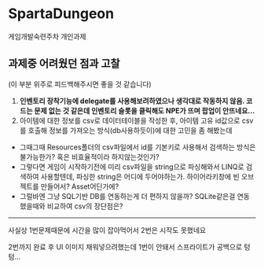 # SpartaDungeon
 게임개발숙련주차 개인과제


## 과제중 어려웠던 점과 고찰

(이 부분 위주로 피드백해주시면 좋을 것 같습니다)

1. **인벤토리 장착기능에 delegate를 사용해보려하였으나 생각대로 작동하지 않음. 코드는 문제 없는 것 같은데 인벤토리 슬롯을 클릭해도 NPE가 뜨며 팝업이 안뜨네요...**  
2. 아이템에 대한 정보를 csv로 데이터테이블을 작성한 후, 아이템 고유 id값으로 csv를 호출해 정보를 가져오는 방식(db사용하듯이)에 대한 고민을 좀 해봤는데  
- 그때그때 Resources폴더의 csv파일에서 id를 기본키로 사용해서 검색하는 방식은 불가능한가? 혹은 비효율적이라 하지않는것인가?  
- 그렇다면 게임이 시작하기전에 미리 csv파일을 string으로 파싱해와서 LINQ로 검색하여 사용할텐데, 파싱한 string은 어디에 두어야하는가. 하이어라키창에 빈 오브젝트를 만들어서? Asset어딘가에?  
- 그럴바엔 그냥 SQL기반 DB를 연동하는게 더 편하지 않을까? SQLite같은걸 연동했을때와 비교하여 csv의 장단점은?  


-----------------

사실상 1번문제때문에 시간을 많이 잡아먹어서 2번은 시작도 못했네요

2번까지 완료 후 UI 이미지 채워넣으려했는데 1번이 안돼서 스프라이트가 공백으로 텅텅...
